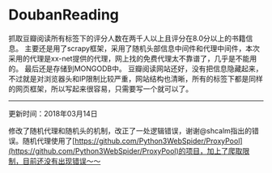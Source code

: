 # DoubanReading
抓取豆瓣阅读所有标签下的评分人数在两千人以上且评分在8.0分以上的书籍信息。
主要还是用了scrapy框架，采用了随机头部信息中间件和代理中间件，本次采用的代理是xx-net提供的代理，网上找的免费代理太不靠谱了，几乎是不能用的。
最后还是存储到MONGODB中。
豆瓣阅读网站还好，没有把信息隐藏起来，不过就是对浏览器头和IP限制比较严重，网站结构也清晰，所有的标签下都是同样的网页框架，所以写起来很容易，只需要写一个就可以了。
<hr>

更新时间：2018年03月14日

修改了随机代理和随机头的机制，改正了一处逻辑错误，谢谢@shcalm指出的错误。随机代理使用了[https://github.com/Python3WebSpider/ProxyPool](https://github.com/Python3WebSpider/ProxyPool)的项目，加上了爬取限制，目前还没有出现错误～～